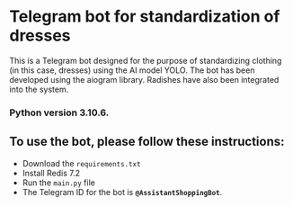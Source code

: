 # Telegram bot for standardization of dresses

This is a Telegram bot designed for the purpose of standardizing clothing (in this case, dresses) using the AI model YOLO.
The bot has been developed using the aiogram library. Radishes have also been integrated into the system.

### Python version 3.10.6.

## To use the bot, please follow these instructions:
- Download the `requirements.txt`
- Install Redis 7.2
- Run the `main.py` file
- The Telegram ID for the bot is __`@AssistantShoppingBot`__.
